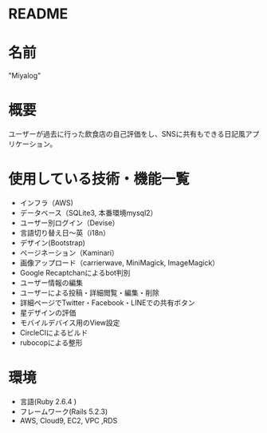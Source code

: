 # README
# 名前
"Miyalog"

# 概要
ユーザーが過去に行った飲食店の自己評価をし、SNSに共有もできる日記風アプリケーション。

# 使用している技術・機能一覧
* インフラ（AWS)
* データベース（SQLite3, 本番環境mysql2）
* ユーザー別ログイン（Devise）
* 言語切り替え日～英（i18n）
* デザイン(Bootstrap)
* ページネーション（Kaminari）
* 画像アップロード（carrierwave, MiniMagick, ImageMagick）
* Google Recaptchanによるbot判別
* ユーザー情報の編集
* ユーザーによる投稿・詳細閲覧・編集・削除
* 詳細ページでTwitter・Facebook・LINEでの共有ボタン
* 星デザインの評価
* モバイルデバイス用のView設定
* CircleCIによるビルド
* rubocopによる整形

# 環境
* 言語(Ruby 2.6.4 )
* フレームワーク(Rails 5.2.3)
* AWS, Cloud9, EC2, VPC ,RDS



